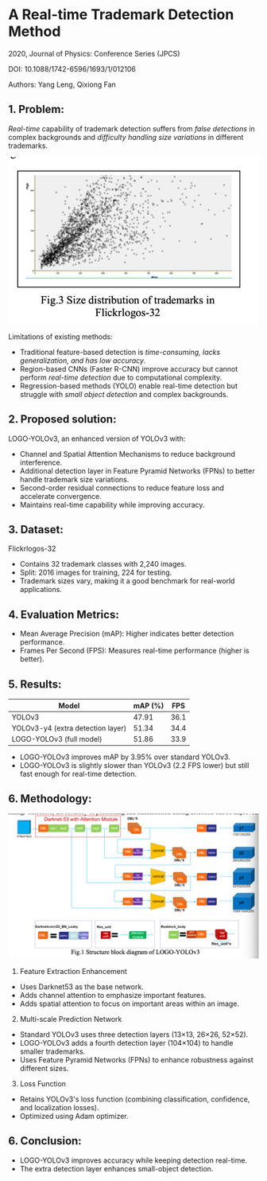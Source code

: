# A Real-time Trademark Detection Method
2020, Journal of Physics: Conference Series (JPCS)

DOI: 10.1088/1742-6596/1693/1/012106

Authors: Yang Leng, Qixiong Fan

## 1. Problem: 
*Real-time* capability of trademark detection suffers from *false detections* in complex backgrounds and *difficulty handling size variations* in different trademarks.

![alt text](images/image-2.png)

Limitations of existing methods: 
- Traditional feature-based detection is *time-consuming, lacks generalization, and has low accuracy*.
- Region-based CNNs (Faster R-CNN) improve accuracy but cannot perform *real-time detection* due to computational complexity.
- Regression-based methods (YOLO) enable real-time detection but struggle with *small object detection* and complex backgrounds.

## 2. Proposed solution: 
LOGO-YOLOv3, an enhanced version of YOLOv3 with:
- Channel and Spatial Attention Mechanisms to reduce background interference.
- Additional detection layer in Feature Pyramid Networks (FPNs) to better handle trademark size variations.
- Second-order residual connections to reduce feature loss and accelerate convergence.
- Maintains real-time capability while improving accuracy.

## 3. Dataset: 
Flickrlogos-32
- Contains 32 trademark classes with 2,240 images.
- Split: 2016 images for training, 224 for testing.
- Trademark sizes vary, making it a good benchmark for real-world applications.

## 4. Evaluation Metrics:
- Mean Average Precision (mAP): Higher indicates better detection performance.
- Frames Per Second (FPS): Measures real-time performance (higher is better).

## 5. Results: 
| Model | mAP (%) | FPS |
|-------|---------|-----|
| YOLOv3 | 47.91 | 36.1 |
| YOLOv3-y4 (extra detection layer) | 51.34 | 34.4 |
| LOGO-YOLOv3 (full model) | 51.86 | 33.9 |

- LOGO-YOLOv3 improves mAP by 3.95% over standard YOLOv3.
- LOGO-YOLOv3 is slightly slower than YOLOv3 (2.2 FPS lower) but still fast enough for real-time detection.

## 6. Methodology:
![alt text](images/image-3.png)

1. Feature Extraction Enhancement

- Uses Darknet53 as the base network.
- Adds channel attention to emphasize important features.
- Adds spatial attention to focus on important areas within an image.

2. Multi-scale Prediction Network

- Standard YOLOv3 uses three detection layers (13×13, 26×26, 52×52).
- LOGO-YOLOv3 adds a fourth detection layer (104×104) to handle smaller trademarks.
- Uses Feature Pyramid Networks (FPNs) to enhance robustness against different sizes.

3. Loss Function

- Retains YOLOv3's loss function (combining classification, confidence, and localization losses).
- Optimized using Adam optimizer.

## 6. Conclusion:
- LOGO-YOLOv3 improves accuracy while keeping detection real-time.
- The extra detection layer enhances small-object detection.